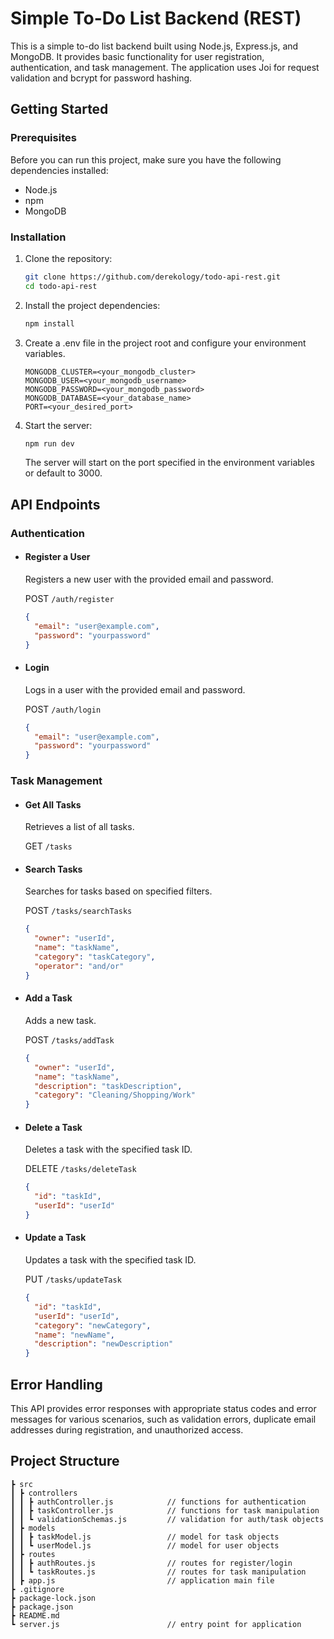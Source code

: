 # Simple To-Do List Backend (REST)

This is a simple to-do list backend built using Node.js, Express.js, and MongoDB. It provides basic functionality for user registration, authentication, and task management. The application uses Joi for request validation and bcrypt for password hashing.

## Getting Started

### Prerequisites

Before you can run this project, make sure you have the following dependencies installed:

- Node.js
- npm
- MongoDB

### Installation

1. Clone the repository:

   ```bash
   git clone https://github.com/derekology/todo-api-rest.git
   cd todo-api-rest
   ```

2. Install the project dependencies:

   ```bash
   npm install
   ```

3. Create a .env file in the project root and configure your environment variables.

   ```dotenv
   MONGODB_CLUSTER=<your_mongodb_cluster>
   MONGODB_USER=<your_mongodb_username>
   MONGODB_PASSWORD=<your_mongodb_password>
   MONGODB_DATABASE=<your_database_name>
   PORT=<your_desired_port>
   ```

4. Start the server:

   ```bash
   npm run dev
   ```

   The server will start on the port specified in the environment variables or default to 3000.

## API Endpoints

### Authentication

- #### Register a User

  Registers a new user with the provided email and password.

  POST `/auth/register`

  ```json
  {
    "email": "user@example.com",
    "password": "yourpassword"
  }
  ```

- #### Login

  Logs in a user with the provided email and password.

  POST `/auth/login`

  ```json
  {
    "email": "user@example.com",
    "password": "yourpassword"
  }
  ```

### Task Management

- #### Get All Tasks

  Retrieves a list of all tasks.

  GET `/tasks`

- #### Search Tasks

  Searches for tasks based on specified filters.

  POST `/tasks/searchTasks`

  ```json
  {
    "owner": "userId",
    "name": "taskName",
    "category": "taskCategory",
    "operator": "and/or"
  }
  ```

- #### Add a Task

  Adds a new task.

  POST `/tasks/addTask`

  ```json
  {
    "owner": "userId",
    "name": "taskName",
    "description": "taskDescription",
    "category": "Cleaning/Shopping/Work"
  }
  ```

- #### Delete a Task

  Deletes a task with the specified task ID.

  DELETE `/tasks/deleteTask`

  ```json
  {
    "id": "taskId",
    "userId": "userId"
  }
  ```

- #### Update a Task

  Updates a task with the specified task ID.

  PUT `/tasks/updateTask`

  ```json
  {
    "id": "taskId",
    "userId": "userId",
    "category": "newCategory",
    "name": "newName",
    "description": "newDescription"
  }
  ```

## Error Handling

This API provides error responses with appropriate status codes and error messages for various scenarios, such as validation errors, duplicate email addresses during registration, and unauthorized access.

## Project Structure

```
┣ src
┃ ┣ controllers
┃ ┃ ┣ authController.js            // functions for authentication
┃ ┃ ┣ taskController.js            // functions for task manipulation
┃ ┃ ┗ validationSchemas.js         // validation for auth/task objects
┃ ┣ models
┃ ┃ ┣ taskModel.js                 // model for task objects
┃ ┃ ┗ userModel.js                 // model for user objects
┃ ┣ routes
┃ ┃ ┣ authRoutes.js                // routes for register/login
┃ ┃ ┗ taskRoutes.js                // routes for task manipulation
┃ ┣ app.js                         // application main file
┣ .gitignore
┣ package-lock.json
┣ package.json
┣ README.md
┗ server.js                        // entry point for application
```
